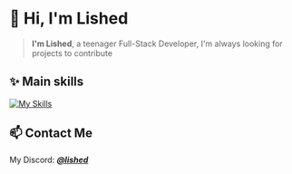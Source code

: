 # 👋 Hi, I'm Lished
> **I'm Lished**, a teenager Full-Stack Developer, I'm always looking for projects to contribute
## ✨ Main skills
[![My Skills](https://skillicons.dev/icons?i=java,kotlin,ktor,androidstudio,firebase,typescript,tailwindcss,supabase,postgresql,mongodb)](https://skillicons.dev)
## 📫 Contact Me
My Discord: [***@lished***](https://discordapp.com/users/727170743217029292)

<!-- [![Anurag's GitHub stats](https://github-readme-stats.vercel.app/api?username=L1shed)](https://github.com/anuraghazra/github-readme-stats)
